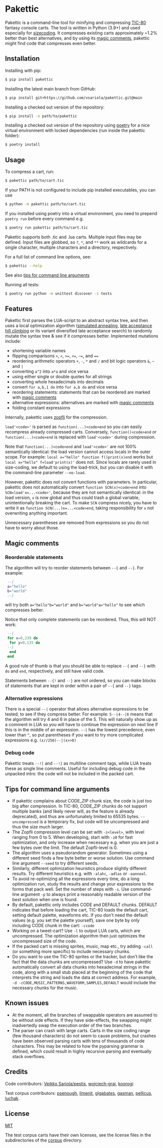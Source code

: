 # Pakettic

Pakettic is a command-line tool for minifying and compressing
[TIC-80](http://tic80.com/) fantasy console carts. The tool is written
in Python (3.9+) and used especially for
[sizecoding](http://www.sizecoding.org/wiki/TIC-80). It compresses
existing carts approximately ~1.2% better than best alternatives, and by
using its [magic comments](#magic-comments), pakettic might find code
that compresses even better.

## Installation

Installing with pip:

```bash
$ pip install pakettic
```

Installing the latest main branch from GitHub:

```bash
$ pip install git+https://github.com/vsariola/pakettic.git@main
```

Installing a checked out version of the repository:

```bash
$ pip install -e path/to/pakettic
```

Installing a checked out version of the repository using
[poetry](https://python-poetry.org/) for a nice virtual environment with
locked dependencies (run inside the pakettic folder):

```bash
$ poetry install
```

## Usage

To compress a cart, run:

```bash
$ pakettic path/to/cart.tic
```

If your PATH is not configured to include pip installed executables, you
can use

```bash
$ python -m pakettic path/to/cart.tic
```

If you installed using poetry into a virtual environment, you need to
prepend `poetry run` before every command e.g.

```bash
$ poetry run pakettic path/to/cart.tic
```

Pakettic supports both .tic and .lua carts. Multiple input files may be
defined. Input files are globbed, so `?`, `*`, and `**` work as
wildcards for a single character, multiple characters and a directory,
respectively.

For a full list of command line options, see:

```bash
$ pakettic --help
```

See also [tips for command line arguments](#tips-for-command-line-arguments)

Running all tests:

```bash
$ poetry run python -m unittest discover -s tests
```

## Features

Pakettic first parses the LUA-script to an abstract syntax tree, and
then uses a local optimization algorithm
([simulated annealing](https://en.wikipedia.org/wiki/Simulated_annealing),
[late acceptance hill climbing](https://arxiv.org/pdf/1806.09328.pdf) or
its variant diversified late acceptance search) to randomly mutate the
syntax tree & see if it compresses better. Implemented mutations
include:
  - shortening variable names
  - flipping comparisons `>`, `<`, `>=`, `<=`, `~=`, and `==`
  - reordering arithmetic operators `+`, `-`, `*` and `/` and bit logic
    operators `&`, `~` and `|`
  - converting `a^2` into `a*a` and vice versa
  - using either single or double quotes for all strings
  - converting whole hexadecimals into decimals
  - convert `for a,b,1 do` into `for a,b do` and vice versa
  - reordering statements: statements that can be reordered are marked
    with [magic comments](#magic-comments)
  - alternative expressions: alternatives are marked with
    [magic comments](#magic-comments)
  - folding constant expressions

Internally, pakettic uses [zopfli](https://github.com/google/zopfli) for
the compression.

`load'<code>'` is parsed as `function(...)<code>end` so you can easily
recompress already compressed carts. Conversely, `function()<code>end`
or `function(...)<code>end` is replaced with `load'<code>'` during
compression.

Note that `function(...)<code>end` and `load'<code>'` are not 100%
semantically identical: the load version cannot access locals in the outer
scope. For example: `local x="hello" function f()print(x)end` works but
`local x="hello" f=load'print(x)'` does not. Since locals are rarely
used in size-coding, we default to using the load-trick, but you can
disable it with the command-line parameter `--no-load`.

However, pakettic does not convert functions with parameters. In
particular, pakettic does not automatically convert
`function SCN(x)<code>end` into `SCN=load'x=...<code>'`, because they
are not semantically identical: in the load version, `x` is now global
and thus could trash a global variable, unintentionally breaking the
cart. To make `SCN` compress nicely, you have to write it as
`function SCN(...)x=...<code>end`, taking responsibility for `x` not
overwriting anything important.

Unnecessary parentheses are removed from expressions so you do not have
to worry about those.

## Magic comments

### Reorderable statements

The algorithm will try to reorder statements between `--{` and `--}`.
For example:

```lua
 --{
 a="hello"
 b="world"
 --}
```

will try both `a="hello"b="world"` and `b="world"a="hello"` to see which
compresses better.

Notice that only complete statements can be reordered. Thus, this will
NOT work:

```lua
 --{
 for x=0,239 do
  for y=0,135 do
 --}
  end
 end
```

A good rule of thumb is that you should be able to replace `--{` and
`--}` with `do` and `end`, respectively, and still have valid code.

Statements between `--{!` and `--}` are not ordered, so you can make
blocks of statements that are kept in order within a pair of `--{` and
`--}` tags.

### Alternative expressions

There is a special `--|` operator that allows alternative expressions to
be tested, to see if they compress better. For example: `5--|4--|6`
means that the algorithm will try 4 and 6 in place of the 5. This will
naturally show up as a comment in LUA so you will have to continue the
expression on next line if this is in the middle of an expression. `--|`
has the lowest precedence, even lower than `^`, so put parentheses if
you want to try more complicated expressions e.g. `(x//256)--|(x>>8)`

### Debug code

Pakettic treats `--![` and `--!]` as multiline comment tags, while LUA
treats these as single line comments. Useful for including debug code in
the unpacked intro: the code will not be included in the packed cart.

## Tips for command line arguments

- If pakettic complains about CODE_ZIP chunk size, the code is just too
  big after compression. In TIC-80, CODE_ZIP chunks do not support
  multiple banks (and likely never will, as the feature is already
  deprecated), and thus are unfortunately limited to 65535 bytes.
  `--uncompressed` is a temporary fix, but code will be uncompressed and
  thus the size much larger.
- The Zopfli compression level can be set with `-z<level>`, with level
  ranging from 0 to 5. When developing, start with `-z0` for fast
  optimization, and only increase when necessary e.g. when you are just
  a few bytes over the limit. The default Zopfli-level is 0.
- The algorithm uses a pseudorandom generator. Sometimes using a
  different seed finds a few byte better or worse solution. Use command
  line argument `--seed` to try different seeds.
- Similarly, different optimization heuristics produce slightly
  different results. Try different heuristics e.g. with `-alahc`,
  `-adlas` or `-aanneal`.
- To avoid re-optimizing all the expressions every time, do a long
  optimization run, study the results and change your expressions to the
  forms that pack well. Set the number of steps with `-s`. Use
  command-line argument `-p` to always print a reasonably readable
  version of the best solution when one is found.
- By default, pakettic only includes CODE and DEFAULT chunks. DEFAULT
  indicates that before loading the cart, TIC-80 loads the default cart,
  setting default palette, waveforms etc. If you don't need the default
  values (e.g. you set the palette yourself), save one byte by only
  including CODE chunk in the cart: `-ccode`
- Working on a tweet-cart? Use `-l` to output LUA carts, which are
  uncompressed. The optimization algorithm then just optimizes the
  uncompressed size of the code.
- If the packed cart is missing sprites, music, map etc., try adding
  `-call` (or something more specific) to include necessary chunks.
- Do you want to use the TIC-80 sprites or the tracker, but don't like
  the fact that the data chunks are uncompressed? Use `-d` to have
  pakettic automatically convert all data chunks into hexadecimal
  strings in the code, along with a small stub placed at the beginning
  of the code that interprets the string and loads the data at correct
  address. For example,
  `-d -cCODE,MUSIC,PATTERNS,WAVEFORM,SAMPLES,DEFAULT` would include the
  necessary chunks for the music.

## Known issues

- At the moment, all the branches of swappable operators are assumed to
  be without side effects. If they have side-effects, the swapping might
  inadvertedly swap the execution order of the two branches.
- The parser can crash with large carts. Carts in the size coding range
  (few thousand characters) do not seem to cause problems, but crashes
  have been observed parsing carts with tens of thousands of code
  characters. This may be related to how the pyparsing grammar is
  defined, which could result in highly recursive parsing and eventually
  stack overflows.

## Credits

Code contributors: [Veikko Sariola/pestis](https://github.com/vsariola), [wojciech-graj](https://github.com/wojciech-graj),
[koorogi](https://github.com/koorogi)

Test corpus contributors: [psenough](corpus/psenough/), [ilmenit](corpus/ilmenit/),
[gigabates](corpus/gigabates/), [gasman](corpus/gasman/), [pellicus](corpus/pellicus/),
[luchak](corpus/psenough/fabracid.lua).

## License

[MIT](https://choosealicense.com/licenses/mit/)

The test corpus carts have their own licenses, see the license files in
the subdirectories of the [corpus](corpus/) directory.

